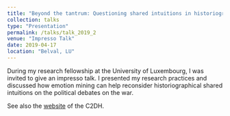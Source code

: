 ```yaml
---
title: "Beyond the tantrum: Questioning shared intuitions in historiography with emotion mining"
collection: talks
type: "Presentation"
permalink: /talks/talk_2019_2
venue: "Impresso Talk"
date: 2019-04-17
location: "Belval, LU"
---
```


During my research fellowship at the University of Luxembourg, I was invited to give an impresso talk. I presented my research practices and discussed how emotion mining can help reconsider historiographical shared intuitions on the political debates on the war.

See also the <a href="https://www.c2dh.uni.lu/events/beyond-tantrum-questioning-shared-intuitions-historiography-emotion-mining" target="_blank">website</a> of the C2DH.

